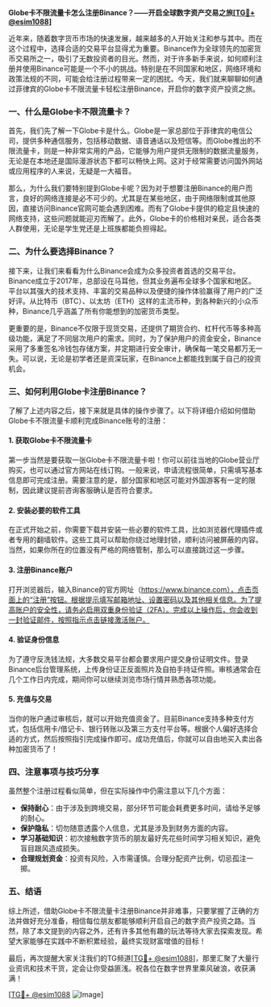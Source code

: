 **Globe卡不限流量卡怎么注册Binance？——开启全球数字资产交易之旅[[TG💪+ @esim1088](https://t.me/s/esim1088)]**

近年来，随着数字货币市场的快速发展，越来越多的人开始关注和参与其中。而在这个过程中，选择合适的交易平台显得尤为重要。Binance作为全球领先的加密货币交易所之一，吸引了无数投资者的目光。然而，对于许多新手来说，如何顺利注册并使用Binance可能是一个不小的挑战。特别是在不同国家和地区，网络环境和政策法规的不同，可能会给注册过程带来一定的困扰。今天，我们就来聊聊如何通过菲律宾的Globe卡不限流量卡轻松注册Binance，开启你的数字资产投资之旅。

### 一、什么是Globe卡不限流量卡？

首先，我们先了解一下Globe卡是什么。Globe是一家总部位于菲律宾的电信公司，提供多种通信服务，包括移动数据、语音通话以及短信等。而Globe推出的不限流量卡，则是一种非常实用的产品，它能够为用户提供无限制的数据流量服务，无论是在本地还是国际漫游状态下都可以畅快上网。这对于经常需要访问国外网站或应用程序的人来说，无疑是一大福音。

那么，为什么我们要特别提到Globe卡呢？因为对于想要注册Binance的用户而言，良好的网络连接是必不可少的。尤其是在某些地区，由于网络限制或其他原因，直接访问Binance官网可能会遇到困难。而有了Globe卡提供的稳定且快速的网络支持，这些问题就能迎刃而解了。此外，Globe卡的价格相对亲民，适合各类人群使用，无论是学生党还是上班族都能负担得起。

### 二、为什么要选择Binance？

接下来，让我们来看看为什么Binance会成为众多投资者首选的交易平台。Binance成立于2017年，总部设在马耳他，但其业务遍布全球多个国家和地区。平台以其强大的技术支持、丰富的交易品种以及便捷的操作体验赢得了用户的广泛好评。从比特币（BTC）、以太坊（ETH）这样的主流币种，到各种新兴的小众币种，Binance几乎涵盖了所有你能想到的加密货币类型。

更重要的是，Binance不仅限于现货交易，还提供了期货合约、杠杆代币等多种高级功能，满足了不同层次用户的需求。同时，为了保护用户的资金安全，Binance采用了多重签名冷钱包存储方案，并定期进行安全审计，确保每一笔交易都万无一失。可以说，无论是初学者还是资深玩家，在Binance上都能找到属于自己的投资机会。

### 三、如何利用Globe卡注册Binance？

了解了上述内容之后，接下来就是具体的操作步骤了。以下将详细介绍如何借助Globe卡不限流量卡顺利完成Binance账号的注册：

#### 1. 获取Globe卡不限流量卡

第一步当然是要获取一张Globe卡不限流量卡啦！你可以前往当地的Globe营业厅购买，也可以通过官方网站在线订购。一般来说，申请流程很简单，只需填写基本信息即可完成注册。需要注意的是，部分国家和地区可能对外国游客有一定的限制，因此建议提前咨询客服确认是否符合要求。

#### 2. 安装必要的软件工具

在正式开始之前，你需要下载并安装一些必要的软件工具，比如浏览器代理插件或者专用的翻墙软件。这些工具可以帮助你绕过地理封锁，顺利访问被屏蔽的内容。当然，如果你所在的位置没有严格的网络管制，那么可以直接跳过这一步骤。

#### 3. 注册Binance账户

打开浏览器后，输入Binance的官方网址（https://www.binance.com），点击页面上的“注册”按钮。根据提示填写邮箱地址、设置密码以及其他相关信息。为了提高账户的安全性，请务必启用双重身份验证（2FA）。完成以上操作后，你会收到一封验证邮件，按照指示点击链接激活账户。

#### 4. 验证身份信息

为了遵守反洗钱法规，大多数交易平台都会要求用户提交身份证明文件。登录Binance后台管理系统，上传身份证正反面照片及自拍手持证件照。审核通常会在几个工作日内完成，期间你可以继续浏览市场行情并熟悉各项功能。

#### 5. 充值与交易

当你的账户通过审核后，就可以开始充值资金了。目前Binance支持多种支付方式，包括信用卡/借记卡、银行转账以及第三方支付平台等。根据个人偏好选择合适的方式，然后按照指引完成操作即可。成功充值后，你就可以自由地买入卖出各种加密货币了！

### 四、注意事项与技巧分享

虽然整个注册过程看似简单，但在实际操作中仍需注意以下几个方面：

- **保持耐心**：由于涉及到跨境交易，部分环节可能会耗费更多时间，请给予足够的耐心。
- **保护隐私**：切勿随意透露个人信息，尤其是涉及到财务方面的内容。
- **学习基础知识**：初次接触数字货币的朋友最好先花些时间学习相关知识，避免盲目跟风造成损失。
- **合理规划资金**：投资有风险，入市需谨慎。合理分配资产比例，切忌孤注一掷。

### 五、结语

综上所述，借助Globe卡不限流量卡注册Binance并非难事，只要掌握了正确的方法并做好充分准备，相信每位朋友都能够顺利开启自己的数字资产投资之路。当然，除了本文提到的内容之外，还有许多其他有趣的玩法等待大家去探索发现。希望大家能够在实践中不断积累经验，最终实现财富增值的目标！

最后，再次提醒大家关注我们的TG频道[[TG💪+ @esim1088](https://t.me/s/esim1088)]，那里汇聚了大量行业资讯和技术干货，定会让你受益匪浅。祝各位在数字世界里乘风破浪，收获满满！

[[TG💪+ @esim1088](https://t.me/s/esim1088) ![Image](https://i.postimg.cc/4NQfJmqS/Snipaste-2025-05-13-00-14-12.png)]
